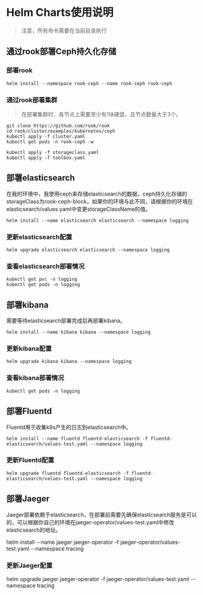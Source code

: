 # Helm Charts使用说明

> 注意，所有命令需要在当前目录执行

## 通过rook部署Ceph持久化存储

### 部署rook

    helm install --namespace rook-ceph --name rook-ceph rook-ceph

### 通过rook部署集群

> 在部署集群时，各节点上需要至少有1块硬盘，且节点数量大于3个。

    git clone https://github.com/rook/rook
    cd rook/cluster/examples/kubernetes/ceph
    kubectl apply -f cluster.yaml
    kubectl get pods -n rook-ceph -w

    kubectl apply -f storageclass.yaml
    kubectl apply -f toolbox.yaml

## 部署elasticsearch

在我的环境中，我使用ceph来存储elasticsearch的数据，ceph持久化存储的storageClass为rook-ceph-block，如果你的环境与此不同，请根据你的环境在elasticsearch/values.yaml中变更storageClassName的值。

    helm install --name elasticsearch elasticsearch --namespace logging

### 更新elasticsearch配置

    helm upgrade elasticsearch elasticsearch --namespace logging

### 查看elasticsearch部署情况

    kubectl get pvc -n logging
    kubectl get pods -n logging

## 部署kibana

需要等待elasticsearch部署完成后再部署kibana。

    helm install --name kibana kibana --namespace logging

### 更新kibana配置

    helm upgrade kibana kibana --namespace logging

### 查看kibana部署情况

    kubectl get pods -n logging

## 部署Fluentd

Fluentd用于收集k8s产生的日志到elasticsearch中。

    helm install --name fluentd fluentd-elasticsearch -f fluentd-elasticsearch/values-test.yaml --namespace logging

### 更新Fluentd配置

    helm upgrade fluentd fluentd-elasticsearch -f fluentd-elasticsearch/values-test.yaml --namespace logging

## 部署Jaeger

   Jaeger部署依赖于elasticsearch，在部署前需要先确保elasticsearch服务是可以的，可以根据你自己的环境在jaeger-operator/values-test.yaml中修改elasticsearch的地址。

   helm install --name jaeger jaeger-operator -f jaeger-operator/values-test.yaml --namespace tracing

### 更新Jaeger配置

   helm upgrade jaeger jaeger-operator -f jaeger-operator/values-test.yaml --namespace tracing

